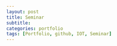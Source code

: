 ```yaml
---
layout: post
title: Seminar
subtitle:
categories: portfolio
tags: [Portfolio, github, IOT, Seminar]
---
```

